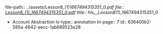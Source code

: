 file-path:: ../assets/Lesson8_(1)_1667494315351_0.pdf
file:: [Lesson8_(1)_1667494315351_0.pdf](../assets/Lesson8_(1)_1667494315351_0.pdf)
title:: hls__Lesson8_(1)_1667494315351_0

- Account Abstraction
  ls-type:: annotation
  hl-page:: 7
  id:: 636400b2-585a-4642-aecc-1ab689523e28